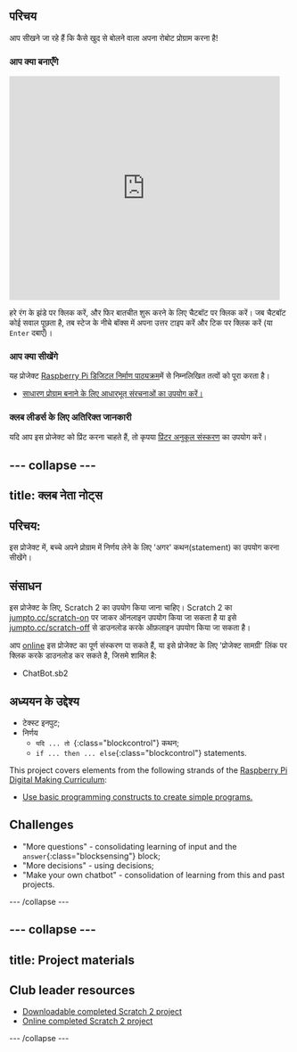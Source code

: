 ## परिचय

आप सीखने जा रहे हैं कि कैसे खुद से बोलने वाला अपना रोबोट प्रोग्राम करना है!

### आप क्या बनाएँगे

<div class="scratch-preview">
  <iframe allowtransparency="true" width="485" height="402" src="https://scratch.mit.edu/projects/embed/26762091/?autostart=false" frameborder="0"></iframe>
</div>

हरे रंग के झंडे पर क्लिक करें, और फिर बातचीत शुरू करने के लिए चैटबॉट पर क्लिक करें। जब चैटबॉट कोई सवाल पूछता है, तब स्टेज के नीचे बॉक्स में अपना उत्तर टाइप करें और टिक पर क्लिक करें (या `Enter` दबाएँ)।

### आप क्या सीखेंगे

यह प्रोजेक्ट [Raspberry Pi डिजिटल निर्माण पाठ्यक्रम](http://rpf.io/curriculum)में से निम्नलिखित तत्वों को पूरा करता है।

+ [साधारण प्रोग्राम बनाने के लिए आधारभूत संरचनाओं का उपयोग करें।](https://www.raspberrypi.org/curriculum/programming/creator)

### क्लब लीडर्स के लिए अतिरिक्त जानकारी

यदि आप इस प्रोजेक्ट को प्रिंट करना चाहते हैं, तो कृपया [प्रिंटर अनुकूल संस्करण](https://projects.raspberrypi.org/en/projects/chatbot/print) का उपयोग करें।

## \--- collapse \---

## title: क्लब नेता नोट्स

## परिचय:

इस प्रोजेक्ट में, बच्चे अपने प्रोग्राम में निर्णय लेने के लिए 'अगर' कथन(statement) का उपयोग करना सीखेंगे।

## संसाधन

इस प्रोजेक्ट के लिए, Scratch 2 का उपयोग किया जाना चाहिए। Scratch 2 का [jumpto.cc/scratch-on](http://jumpto.cc/scratch-on) पर जाकर ऑनलाइन उपयोग किया जा सकता है या इसे [jumpto.cc/scratch-off](http://jumpto.cc/scratch-off) से डाउनलोड करके ऑफ़लाइन उपयोग किया जा सकता है।

आप [online](http://scratch.mit.edu/projects/26762091/#editor) इस प्रोजेक्ट का पूर्ण संस्करण पा सकते हैं, या इसे प्रोजेक्ट के लिए 'प्रोजेक्ट सामग्री' लिंक पर क्लिक करके डाउनलोड कर सकते है, जिसमे शामिल है:

+ ChatBot.sb2

## अध्ययन के उद्देश्य

+ टेक्स्ट इनपुट;
+ निर्णय 
    + `यदि ... तो `{:class="blockcontrol"} कथन;
    + `if ... then ... else`{:class="blockcontrol"} statements.

This project covers elements from the following strands of the [Raspberry Pi Digital Making Curriculum](http://rpf.io/curriculum):

+ [Use basic programming constructs to create simple programs.](https://www.raspberrypi.org/curriculum/programming/creator)

## Challenges

+ "More questions" - consolidating learning of input and the `answer`{:class="blocksensing"} block;
+ "More decisions" - using decisions;
+ "Make your own chatbot" - consolidation of learning from this and past projects.

\--- /collapse \---

## \--- collapse \---

## title: Project materials

## Club leader resources

+ [Downloadable completed Scratch 2 project](resources/ChatBot.sb2)
+ [Online completed Scratch 2 project](http://scratch.mit.edu/projects/26762091/#editor)

\--- /collapse \---